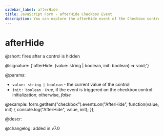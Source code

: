 ```yaml
---
sidebar_label: afterHide
title: JavaScript Form - afterHide Checkbox Event 
description: You can explore the afterHide event of the Checkbox control of Form in the documentation of the DHTMLX JavaScript UI library. Browse developer guides and API reference, try out code examples and live demos, and download a free 30-day evaluation version of DHTMLX Suite 7.
---
```


# afterHide

@short: fires after a control is hidden

@signature: {'afterHide: (value: string | boolean, init: boolean) => void;'}

@params:
- `value: string | boolean` - the current value of the control
- `init: boolean` - *true*, if the event is triggered on the checkbox control initialization; otherwise, *false*

@example:
form.getItem("checkbox").events.on("AfterHide", function(value, init) {
    console.log("AfterHide", value, init);
});

@descr:

@changelog: added in v7.0
